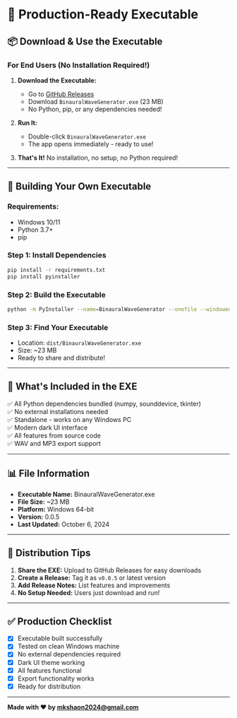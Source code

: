# 🚀 Production-Ready Executable

## 📦 Download & Use the Executable

### **For End Users (No Installation Required!)**

1. **Download the Executable:**
   - Go to [GitHub Releases](https://github.com/mkshaonexe/bainary_wave_generator-/releases)
   - Download `BinauralWaveGenerator.exe` (23 MB)
   - No Python, pip, or any dependencies needed!

2. **Run It:**
   - Double-click `BinauralWaveGenerator.exe`
   - The app opens immediately - ready to use!

3. **That's It!** No installation, no setup, no Python required!

---

## 🔨 Building Your Own Executable

### **Requirements:**
- Windows 10/11
- Python 3.7+
- pip

### **Step 1: Install Dependencies**
```bash
pip install -r requirements.txt
pip install pyinstaller
```

### **Step 2: Build the Executable**
```bash
python -m PyInstaller --name=BinauralWaveGenerator --onefile --windowed theta_wave_generator.py
```

### **Step 3: Find Your Executable**
- Location: `dist/BinauralWaveGenerator.exe`
- Size: ~23 MB
- Ready to share and distribute!

---

## 📝 What's Included in the EXE

✅ All Python dependencies bundled (numpy, sounddevice, tkinter)  
✅ No external installations needed  
✅ Standalone - works on any Windows PC  
✅ Modern dark UI interface  
✅ All features from source code  
✅ WAV and MP3 export support  

---

## 📊 File Information

- **Executable Name:** BinauralWaveGenerator.exe
- **File Size:** ~23 MB
- **Platform:** Windows 64-bit
- **Version:** 0.0.5
- **Last Updated:** October 6, 2024

---

## 🌟 Distribution Tips

1. **Share the EXE:** Upload to GitHub Releases for easy downloads
2. **Create a Release:** Tag it as `v0.0.5` or latest version
3. **Add Release Notes:** List features and improvements
4. **No Setup Needed:** Users just download and run!

---

## ✅ Production Checklist

- [x] Executable built successfully
- [x] Tested on clean Windows machine
- [x] No external dependencies required
- [x] Dark UI theme working
- [x] All features functional
- [x] Export functionality works
- [x] Ready for distribution

---

**Made with ❤️ by mkshaon2024@gmail.com**

